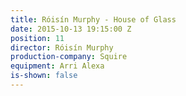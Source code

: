 ```yaml
---
title: Róisín Murphy - House of Glass
date: 2015-10-13 19:15:00 Z
position: 11
director: Róisín Murphy
production-company: Squire
equipment: Arri Alexa
is-shown: false
---
```


